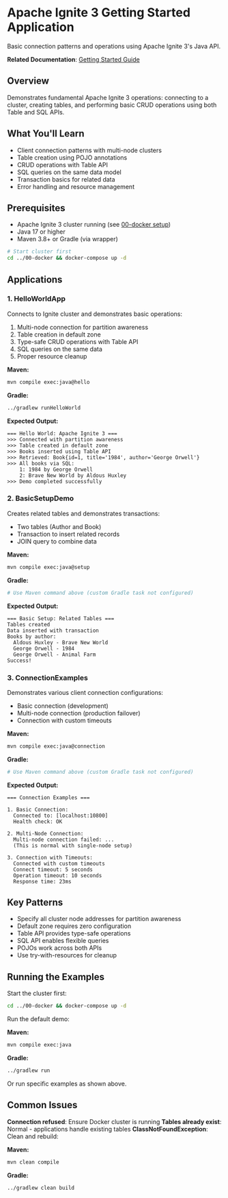 # Apache Ignite 3 Getting Started Application

Basic connection patterns and operations using Apache Ignite 3's Java API.

**Related Documentation**: [Getting Started Guide](../../docs/01-foundation/02-getting-started.md)

## Overview

Demonstrates fundamental Apache Ignite 3 operations: connecting to a cluster, creating tables, and performing basic CRUD operations using both Table and SQL APIs.

## What You'll Learn

- Client connection patterns with multi-node clusters
- Table creation using POJO annotations
- CRUD operations with Table API
- SQL queries on the same data model
- Transaction basics for related data
- Error handling and resource management

## Prerequisites

- Apache Ignite 3 cluster running (see [00-docker setup](../00-docker/README.md))
- Java 17 or higher
- Maven 3.8+ or Gradle (via wrapper)

```bash
# Start cluster first
cd ../00-docker && docker-compose up -d
```

## Applications

### 1. HelloWorldApp

Connects to Ignite cluster and demonstrates basic operations:

1. Multi-node connection for partition awareness
2. Table creation in default zone
3. Type-safe CRUD operations with Table API
4. SQL queries on the same data
5. Proper resource cleanup

**Maven:**
```bash
mvn compile exec:java@hello
```

**Gradle:**
```bash
../gradlew runHelloWorld
```

**Expected Output:**

```
=== Hello World: Apache Ignite 3 ===
>>> Connected with partition awareness
>>> Table created in default zone
>>> Books inserted using Table API
>>> Retrieved: Book{id=1, title='1984', author='George Orwell'}
>>> All books via SQL:
    1: 1984 by George Orwell
    2: Brave New World by Aldous Huxley
>>> Demo completed successfully
```

### 2. BasicSetupDemo

Creates related tables and demonstrates transactions:

- Two tables (Author and Book)
- Transaction to insert related records
- JOIN query to combine data

**Maven:**
```bash
mvn compile exec:java@setup
```

**Gradle:**
```bash
# Use Maven command above (custom Gradle task not configured)
```

**Expected Output:**

```
=== Basic Setup: Related Tables ===
Tables created
Data inserted with transaction
Books by author:
  Aldous Huxley - Brave New World
  George Orwell - 1984
  George Orwell - Animal Farm
Success!
```

### 3. ConnectionExamples

Demonstrates various client connection configurations:

- Basic connection (development)
- Multi-node connection (production failover)
- Connection with custom timeouts

**Maven:**
```bash
mvn compile exec:java@connection
```

**Gradle:**
```bash
# Use Maven command above (custom Gradle task not configured)
```

**Expected Output:**

```
=== Connection Examples ===

1. Basic Connection:
  Connected to: [localhost:10800]
  Health check: OK

2. Multi-Node Connection:
  Multi-node connection failed: ...
  (This is normal with single-node setup)

3. Connection with Timeouts:
  Connected with custom timeouts
  Connect timeout: 5 seconds
  Operation timeout: 10 seconds
  Response time: 23ms
```

## Key Patterns

- Specify all cluster node addresses for partition awareness
- Default zone requires zero configuration
- Table API provides type-safe operations
- SQL API enables flexible queries
- POJOs work across both APIs
- Use try-with-resources for cleanup

## Running the Examples

Start the cluster first:

```bash
cd ../00-docker && docker-compose up -d
```

Run the default demo:

**Maven:**
```bash
mvn compile exec:java
```

**Gradle:**
```bash
../gradlew run
```

Or run specific examples as shown above.

## Common Issues

**Connection refused**: Ensure Docker cluster is running
**Tables already exist**: Normal - applications handle existing tables
**ClassNotFoundException**: Clean and rebuild:

**Maven:**
```bash
mvn clean compile
```

**Gradle:**
```bash
../gradlew clean build
```
